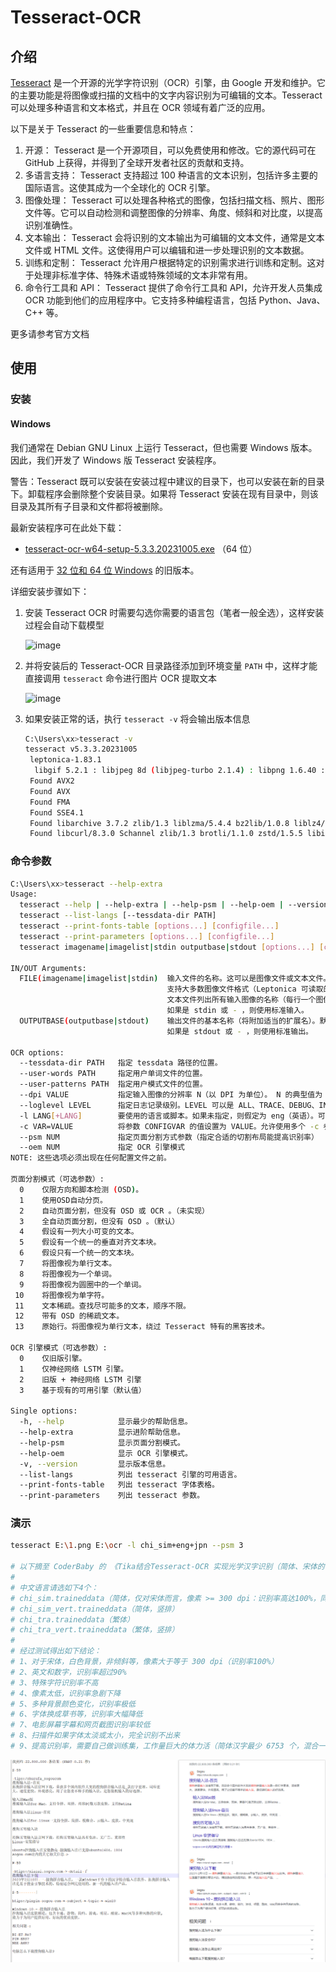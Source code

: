 # Tesseract-OCR

## 介绍

[Tesseract](https://github.com/tesseract-ocr/tesseract) 是一个开源的光学字符识别（OCR）引擎，由 Google 开发和维护。它的主要功能是将图像或扫描的文档中的文字内容识别为可编辑的文本。Tesseract 可以处理多种语言和文本格式，并且在 OCR 领域有着广泛的应用。

以下是关于 Tesseract 的一些重要信息和特点：

1. 开源： Tesseract 是一个开源项目，可以免费使用和修改。它的源代码可在 GitHub 上获得，并得到了全球开发者社区的贡献和支持。
2. 多语言支持： Tesseract 支持超过 100 种语言的文本识别，包括许多主要的国际语言。这使其成为一个全球化的 OCR 引擎。
3. 图像处理： Tesseract 可以处理各种格式的图像，包括扫描文档、照片、图形文件等。它可以自动检测和调整图像的分辨率、角度、倾斜和对比度，以提高识别准确性。
4. 文本输出： Tesseract 会将识别的文本输出为可编辑的文本文件，通常是文本文件或 HTML 文件。这使得用户可以编辑和进一步处理识别的文本数据。
5. 训练和定制： Tesseract 允许用户根据特定的识别需求进行训练和定制。这对于处理非标准字体、特殊术语或特殊领域的文本非常有用。
6. 命令行工具和 API： Tesseract 提供了命令行工具和 API，允许开发人员集成 OCR 功能到他们的应用程序中。它支持多种编程语言，包括 Python、Java、C++ 等。

更多请参考官方文档

## 使用

### 安装

#### Windows

我们通常在 Debian GNU Linux 上运行 Tesseract，但也需要 Windows 版本。因此，我们开发了 Windows 版 Tesseract 安装程序。

警告：Tesseract 既可以安装在安装过程中建议的目录下，也可以安装在新的目录下。卸载程序会删除整个安装目录。如果将 Tesseract 安装在现有目录中，则该目录及其所有子目录和文件都将被删除。

最新安装程序可在此处下载：

* [tesseract-ocr-w64-setup-5.3.3.20231005.exe](https://digi.bib.uni-mannheim.de/tesseract/tesseract-ocr-w64-setup-5.3.3.20231005.exe) （64 位）

还有适用于 [32 位和 64 位 Windows](https://digi.bib.uni-mannheim.de/tesseract/) 的旧版本。

详细安装步骤如下：

1. 安装 Tesseract OCR 时需要勾选你需要的语言包（笔者一般全选），这样安装过程会自动下载模型

   ![image](assets/image-20231008105603-my0pr1m.png)
2. 并将安装后的 Tesseract-OCR 目录路径添加到环境变量 `PATH` 中，这样才能直接调用 `tesseract` 命令进行图片 OCR 提取文本

   ![image](assets/image-20231008110125-cdue21q.png)
3. 如果安装正常的话，执行 `tesseract -v` 将会输出版本信息

    ```bash
    C:\Users\xx>tesseract -v
    tesseract v5.3.3.20231005
     leptonica-1.83.1
      libgif 5.2.1 : libjpeg 8d (libjpeg-turbo 2.1.4) : libpng 1.6.40 : libtiff 4.6.0 : zlib 1.2.13 : libwebp 1.3.2 : libopenjp2 2.5.0
     Found AVX2
     Found AVX
     Found FMA
     Found SSE4.1
     Found libarchive 3.7.2 zlib/1.3 liblzma/5.4.4 bz2lib/1.0.8 liblz4/1.9.4 libzstd/1.5.5
     Found libcurl/8.3.0 Schannel zlib/1.3 brotli/1.1.0 zstd/1.5.5 libidn2/2.3.4 libpsl/0.21.2 (+libidn2/2.3.3) libssh2/1.11.0
    ```

### 命令参数

```bash
C:\Users\xx>tesseract --help-extra
Usage:
  tesseract --help | --help-extra | --help-psm | --help-oem | --version
  tesseract --list-langs [--tessdata-dir PATH]
  tesseract --print-fonts-table [options...] [configfile...]
  tesseract --print-parameters [options...] [configfile...]
  tesseract imagename|imagelist|stdin outputbase|stdout [options...] [configfile...]

IN/OUT Arguments:
  FILE(imagename|imagelist|stdin)  输入文件的名称。这可以是图像文件或文本文件。
                                   支持大多数图像文件格式（Leptonica 可读取的任何格式）。
                                   文本文件列出所有输入图像的名称（每行一个图像名称）。每种输出文件格式（txt、pdf、hocr、xml）的结果都将合并到一个文件中。
                                   如果是 stdin 或 - ，则使用标准输入。
  OUTPUTBASE(outputbase|stdout)    输出文件的基本名称（将附加适当的扩展名）。默认情况下，输出将是一个文本文件，其基本名称中添加有 .txt，除非设置了一个或多个参数来明确指定所需的输出。
                                   如果是 stdout 或 - ，则使用标准输出。

OCR options:
  --tessdata-dir PATH   指定 tessdata 路径的位置。
  --user-words PATH     指定用户单词文件的位置。
  --user-patterns PATH  指定用户模式文件的位置。
  --dpi VALUE           指定输入图像的分辨率 N（以 DPI 为单位）。 N 的典型值为 300。如果没有此选项，将从图像中包含的元数据中读取分辨率。如果图像不包含该信息，Tesseract 会尝试猜测它。
  --loglevel LEVEL      指定日志记录级别。LEVEL 可以是 ALL、TRACE、DEBUG、INFO、WARN、ERROR、FATAL 或 OFF。
  -l LANG[+LANG]        要使用的语言或脚本。如果未指定，则假定为 eng（英语）。可以指定多种语言，并用 ”+“ （加号）分隔。 Tesseract 使用 3 字符 ISO 639-2 语言代码（请参阅语言和脚本）。
  -c VAR=VALUE          将参数 CONFIGVAR 的值设置为 VALUE。允许使用多个 -c 参数。
  --psm NUM             指定页面分割方式参数（指定合适的切割布局能提高识别率）
  --oem NUM             指定 OCR 引擎模式
NOTE: 这些选项必须出现在任何配置文件之前。

页面分割模式（可选参数）:
  0    仅限方向和脚本检测 (OSD)。
  1    使用OSD自动分页。
  2    自动页面分割，但没有 OSD 或 OCR 。（未实现）
  3    全自动页面分割，但没有 OSD 。（默认）
  4    假设有一列大小可变的文本。
  5    假设有一个统一的垂直对齐文本块。
  6    假设只有一个统一的文本块。
  7    将图像视为单行文本。
  8    将图像视为一个单词。
  9    将图像视为圆圈中的一个单词。
 10    将图像视为单字符。
 11    文本稀疏。查找尽可能多的文本，顺序不限。
 12    带有 OSD 的稀疏文本。
 13    原始行。将图像视为单行文本，绕过 Tesseract 特有的黑客技术。

OCR 引擎模式（可选参数）:
  0    仅旧版引擎。
  1    仅神经网络 LSTM 引擎。
  2    旧版 + 神经网络 LSTM 引擎
  3    基于现有的可用引擎（默认值）

Single options:
  -h, --help            显示最少的帮助信息。
  --help-extra          显示进阶帮助信息。
  --help-psm            显示页面分割模式。
  --help-oem            显示 OCR 引擎模式。
  -v, --version         显示版本信息。
  --list-langs          列出 tesseract 引擎的可用语言。
  --print-fonts-table   列出 tesseract 字体表格。
  --print-parameters    列出 tesseract 参数。
```

### 演示

```bash
tesseract E:\1.png E:\ocr -l chi_sim+eng+jpn --psm 3

# 以下摘至 CoderBaby 的 《Tika结合Tesseract-OCR 实现光学汉字识别（简体、宋体的识别率百分之百）—附Java源码、测试数据和训练集下载地址 》
#
# 中文语言请选如下4个：
# chi_sim.traineddata（简体，仅对宋体而言，像素 >= 300 dpi：识别率高达100%，同时对英文及阿拉伯数字识别率高达90%以上）
# chi_sim_vert.traineddata（简体，竖排）
# chi_tra.traineddata（繁体）
# chi_tra_vert.traineddata（繁体，竖排）
#
# 经过测试得出如下结论：
# 1、对于宋体，白色背景，非倾斜等，像素大于等于 300 dpi（识别率100%）
# 2、英文和数字，识别率超过90%
# 3、特殊字符识别率不高
# 4、像素太低，识别率急剧下降
# 5、多种背景颜色变化，识别率极低
# 6、字体换成草书等，识别率大幅降低
# 7、电影屏幕字幕和网页截图识别率较低
# 8、扫描件如果字体太淡或太小，完全识别不出来
# 9、提高识别率，需要自己做训练集，工作量巨大的体力活（简体汉字最少 6753 个，混合一些复杂的，至少要 10000 个字符；不同字体要重新做，因为本质上是图形几何计算，国内科研院所和开源的做的不多）
```

![搜索界面测试](../imgs/image-20231008113923-204h1bm.png)